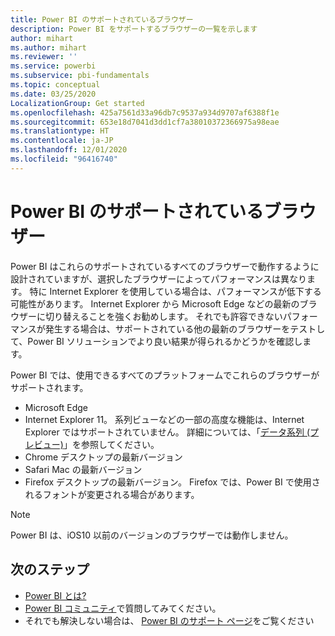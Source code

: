 ```yaml
---
title: Power BI のサポートされているブラウザー
description: Power BI をサポートするブラウザーの一覧を示します
author: mihart
ms.author: mihart
ms.reviewer: ''
ms.service: powerbi
ms.subservice: pbi-fundamentals
ms.topic: conceptual
ms.date: 03/25/2020
LocalizationGroup: Get started
ms.openlocfilehash: 425a7561d33a96db7c9537a934d9707af6388f1e
ms.sourcegitcommit: 653e18d7041d3dd1cf7a38010372366975a98eae
ms.translationtype: HT
ms.contentlocale: ja-JP
ms.lasthandoff: 12/01/2020
ms.locfileid: "96416740"
---
```

# <a name="supported-browsers-for-power-bi"></a>Power BI のサポートされているブラウザー

Power BI はこれらのサポートされているすべてのブラウザーで動作するように設計されていますが、選択したブラウザーによってパフォーマンスは異なります。 特に Internet Explorer を使用している場合は、パフォーマンスが低下する可能性があります。 Internet Explorer から Microsoft Edge などの最新のブラウザーに切り替えることを強くお勧めします。 それでも許容できないパフォーマンスが発生する場合は、サポートされている他の最新のブラウザーをテストして、Power BI ソリューションでより良い結果が得られるかどうかを確認します。

Power BI では、使用できるすべてのプラットフォームでこれらのブラウザーがサポートされます。

- Microsoft Edge
- Internet Explorer 11。 系列ビューなどの一部の高度な機能は、Internet Explorer ではサポートされていません。 詳細については、「[データ系列 (プレビュー)](../collaborate-share/service-data-lineage.md)」を参照してください。
- Chrome デスクトップの最新バージョン
- Safari Mac の最新バージョン
- Firefox デスクトップの最新バージョン。 Firefox では、Power BI で使用されるフォントが変更される場合があります。 

> [!NOTE]
> Power BI は、iOS10 以前のバージョンのブラウザーでは動作しません。

## <a name="next-steps"></a>次のステップ
* [Power BI とは?](power-bi-overview.md)
* [Power BI コミュニティ](https://community.powerbi.com/)で質問してみてください。
* それでも解決しない場合は、 [Power BI のサポート ページ](https://powerbi.microsoft.com/support/)をご覧ください
